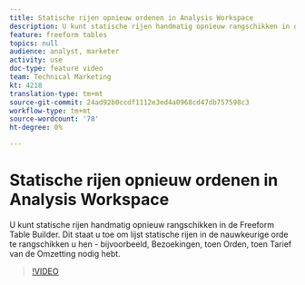 ```yaml
---
title: Statische rijen opnieuw ordenen in Analysis Workspace
description: U kunt statische rijen handmatig opnieuw rangschikken in de Freeform Table Builder. Dit staat u toe om lijst statische rijen in de nauwkeurige orde te rangschikken u hen - bijvoorbeeld, Bezoekingen, toen Orden, toen Tarief van de Omzetting nodig hebt.
feature: freeform tables
topics: null
audience: analyst, marketer
activity: use
doc-type: feature video
team: Technical Marketing
kt: 4218
translation-type: tm+mt
source-git-commit: 24ad92b0ccdf1112e3ed4a0968cd47db757598c3
workflow-type: tm+mt
source-wordcount: '78'
ht-degree: 0%

---
```



# Statische rijen opnieuw ordenen in Analysis Workspace

U kunt statische rijen handmatig opnieuw rangschikken in de Freeform Table Builder. Dit staat u toe om lijst statische rijen in de nauwkeurige orde te rangschikken u hen - bijvoorbeeld, Bezoekingen, toen Orden, toen Tarief van de Omzetting nodig hebt.

>[!VIDEO](https://video.tv.adobe.com/v/31319/?quality=12)
